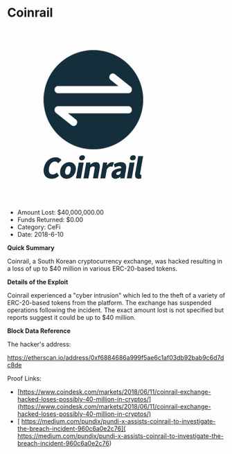 # Coinrail
![Coinrail](/rektimages/Coinrail.png)
- Amount Lost: $40,000,000.00
- Funds Returned: $0.00
- Category: CeFi
- Date: 2018-6-10

**Quick Summary**

Coinrail, a South Korean cryptocurrency exchange, was hacked resulting in a loss of up to $40 million in various ERC-20-based tokens.

  


 **Details of the Exploit**

Coinrail experienced a "cyber intrusion" which led to the theft of a variety of ERC-20-based tokens from the platform. The exchange has suspended operations following the incident. The exact amount lost is not specified but reports suggest it could be up to $40 million.

  


 **Block Data Reference**

The hacker's address:

https://etherscan.io/address/0xf6884686a999f5ae6c1af03db92bab9c6d7dc8de


Proof Links:
- [https://www.coindesk.com/markets/2018/06/11/coinrail-exchange-hacked-loses-possibly-40-million-in-cryptos/](https://www.coindesk.com/markets/2018/06/11/coinrail-exchange-hacked-loses-possibly-40-million-in-cryptos/)
- [ https://medium.com/pundix/pundi-x-assists-coinrail-to-investigate-the-breach-incident-960c6a0e2c76]( https://medium.com/pundix/pundi-x-assists-coinrail-to-investigate-the-breach-incident-960c6a0e2c76)


